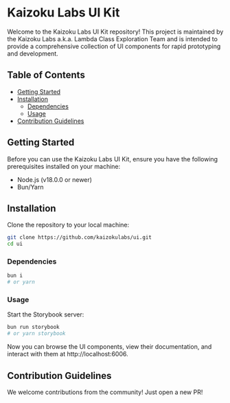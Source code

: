 # Kaizoku Labs UI Kit

Welcome to the Kaizoku Labs UI Kit repository! This project is maintained by the Kaizoku Labs a.k.a. Lambda Class Exploration Team and is intended to provide a comprehensive collection of UI components for rapid prototyping and development.

## Table of Contents

- [Getting Started](#getting-started)
- [Installation](#installation)
    - [Dependencies](#dependencies)
    - [Usage](#usage)
- [Contribution Guidelines](#contribution-guidelines)

## Getting Started

Before you can use the Kaizoku Labs UI Kit, ensure you have the following prerequisites installed on your machine:

- Node.js (v18.0.0 or newer)
- Bun/Yarn

## Installation

Clone the repository to your local machine:

```bash
git clone https://github.com/kaizokulabs/ui.git
cd ui
```

### Dependencies

```bash
bun i
# or yarn
```

### Usage

Start the Storybook server:
```bash
bun run storybook
# or yarn storybook
```

Now you can browse the UI components, view their documentation, and interact with them at http://localhost:6006.

## Contribution Guidelines

We welcome contributions from the community! Just open a new PR!
